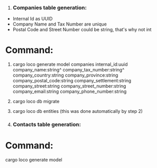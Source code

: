 1. ### Companies table generation: ###

- Internal Id as UUID
- Company Name and Tax Number are unique
- Postal Code and Street Number could be string, that's why not int

# Command: #
1. cargo loco generate model companies internal_id:uuid company_name:string^ company_tax_number:string^ company_country:string company_province:string company_postal_code:string company_settlement:string company_street:string company_street_number:string company_email:string company_phone_number:string
2. cargo loco db migrate
3. cargo loco db entities (this was done automatically by step 2)


2. ### Contacts table generation: ###



# Command: #
cargo loco generate model